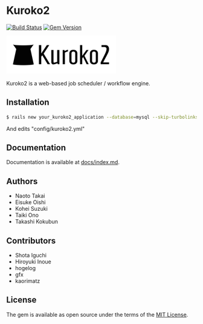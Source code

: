 # Kuroko2
[![Build Status](https://travis-ci.org/cookpad/kuroko2.svg?branch=master)](https://travis-ci.org/cookpad/kuroko2) [![Gem Version](https://badge.fury.io/rb/kuroko2.svg)](https://badge.fury.io/rb/kuroko2)

![](app/assets/images/kuroko2/kuroko-logo-horizontal.png)

Kuroko2 is a web-based job scheduler / workflow engine.

## Installation

```bash
$ rails new your_kuroko2_application --database=mysql --skip-turbolinks --skip-javascript -m https://raw.githubusercontent.com/cookpad/kuroko2/master/app_template.rb
```

And edits "config/kuroko2.yml"

## Documentation

Documentation is available at [docs/index.md](docs/index.md).

## Authors

- Naoto Takai
- Eisuke Oishi
- Kohei Suzuki
- Taiki Ono
- Takashi Kokubun

## Contributors

- Shota Iguchi
- Hiroyuki Inoue
- hogelog
- gfx
- kaorimatz

## License
The gem is available as open source under the terms of the [MIT License](http://opensource.org/licenses/MIT).
